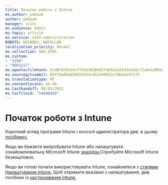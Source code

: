 ```yaml
---
title: Початок роботи з Intune
ms.author: pebaum
author: pebaum
manager: scotv
ms.audience: Admin
ms.topic: article
ms.service: o365-administration
ROBOTS: NOINDEX, NOFOLLOW
localization_priority: Normal
ms.collection: Adm_O365
ms.custom:
- "3190"
- "9001217"
ms.openlocfilehash: 5cd07d74139cff81b36504d2fa69a1e56334a58c72a041d965a1d80c55ee3d7e
ms.sourcegitcommit: b5f7da89a650d2915dc652449623c78be6247175
ms.translationtype: MT
ms.contentlocale: uk-UA
ms.lasthandoff: 08/05/2021
ms.locfileid: "54088849"
---
```

# <a name="getting-started-with-intune"></a>Початок роботи з Intune

Короткий огляд програми Intune і консолі адміністратора див. в цьому [посібнику.](https://docs.microsoft.com/mem/intune/fundamentals/tutorial-walkthrough-endpoint-manager)

Якщо ви бажаєте випробувати Intune або налаштувати ознайомлювальну Microsoft Intune [знахідок.](https://docs.microsoft.com/intune/fundamentals/free-trial-sign-up)Спробуйте Microsoft Intune безкоштовно.

Якщо ви готові почати використовувати Intune, ознайомтеся з [стилями Налаштування Intune.](https://docs.microsoft.com/mem/intune/fundamentals/setup-steps) Щоб отримати вказівки з налаштування, див. посібник із [настроювання Intune.](https://admin.microsoft.com/AdminPortal/Home?ref=/modernonboarding/intunesetupguide)